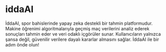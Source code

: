 # iddaAI
İddaAI, spor bahislerinde yapay zeka destekli bir tahmin platformudur. Makine öğrenimi algoritmalarıyla geçmiş maç verilerini analiz ederek sonuçları tahmin eder ve veri odaklı içgörüler sunar. Kullanıcıların yalnızca şansa değil, güvenilir verilere dayalı kararlar almasını sağlar. İddaAI ile bir adım önde olun!
